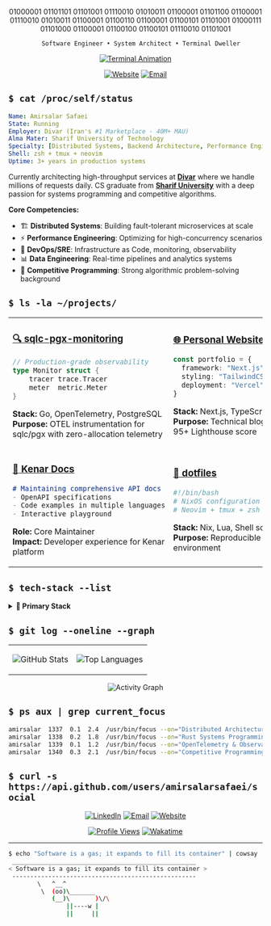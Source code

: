
<div align="center">


01000001 01101101 01101001 01110010 01010011 01100001 01101100 01100001 01110010  01010011 01100001 01100110 01100001 01100101 01101001 01000111 01101000 01100001 01100100 01100101 01110010 01101001 
```ascii                                                 
   Software Engineer • System Architect • Terminal Dweller
```

<a href="https://git.io/typing-svg"> <img src="https://readme-typing-svg.herokuapp.com?font=JetBrains+Mono&size=18&duration=4000&pause=1000&color=58A6FF&center=true&vCenter=true&width=800&lines=$$ whoami;amirsalar@divar:~%2F;$$ grep -r 'expertise' /proc/skills;Software+Engineer+%7C+Sharif+Grad+%7C+Go+%26+Rust+Enthusiast;$ uptime;System+running+for+3%2B+years+in+production" alt="Terminal Animation" /> </a>

[![Website](https://img.shields.io/badge/Portfolio-amirsalarsafaei.com-58A6FF?style=for-the-badge&logo=firefox&logoColor=white)](https://amirsalarsafaei.com)
[![Email](https://img.shields.io/badge/PGP_Email-amirs.s.g.o%40gmail.com-EA4335?style=for-the-badge&logo=gmail&logoColor=white)](mailto:amirs.s.g.o@gmail.com)

</div>

## `$ cat /proc/self/status`

```yaml
Name: Amirsalar Safaei
State: Running
Employer: Divar (Iran's #1 Marketplace - 40M+ MAU)
Alma Mater: Sharif University of Technology
Specialty: [Distributed Systems, Backend Architecture, Performance Engineering]
Shell: zsh + tmux + neovim
Uptime: 3+ years in production systems
```

Currently architecting high-throughput services at **[Divar](https://divar.ir)** where we handle millions of requests daily. CS graduate from **[Sharif University](https://sharif.edu)** with a deep passion for systems programming and competitive algorithms.

**Core Competencies:**
- 🏗️ **Distributed Systems**: Building fault-tolerant microservices at scale
- ⚡ **Performance Engineering**: Optimizing for high-concurrency scenarios  
- 🔧 **DevOps/SRE**: Infrastructure as Code, monitoring, observability
- 📊 **Data Engineering**: Real-time pipelines and analytics systems
- 🏃 **Competitive Programming**: Strong algorithmic problem-solving background

## `$ ls -la ~/projects/`

<table>
<tr>
<td width="50%">

### [🔍 sqlc-pgx-monitoring](https://github.com/amirsalarsafaei/sqlc-pgx-monitoring)
```go
// Production-grade observability
type Monitor struct {
    tracer trace.Tracer
    meter  metric.Meter
}
```
**Stack:** Go, OpenTelemetry, PostgreSQL  
**Purpose:** OTEL instrumentation for sqlc/pgx with zero-allocation telemetry

</td>
<td width="50%">

### [🌐 Personal Website](https://amirsalarsafaei.com)
```typescript
const portfolio = {
  framework: "Next.js",
  styling: "TailwindCSS", 
  deployment: "Vercel"
}
```
**Stack:** Next.js, TypeScript, MDX  
**Purpose:** Technical blog + portfolio with 95+ Lighthouse score

</td>
</tr>
<tr>
<td width="50%">

### [📖 Kenar Docs](https://github.com/divar-ir/kenar-docs)
```markdown
# Maintaining comprehensive API docs
- OpenAPI specifications
- Code examples in multiple languages
- Interactive playground
```
**Role:** Core Maintainer  
**Impact:** Developer experience for Kenar platform

</td>
<td width="50%">

### [🔧 dotfiles](https://github.com/amirsalarsafaei/dotfiles)
```bash
#!/bin/bash
# NixOS configuration with home-manager
# Neovim + tmux + zsh paradise
```
**Stack:** Nix, Lua, Shell scripts  
**Purpose:** Reproducible development environment

</td>
</tr>
</table>

## `$ tech-stack --list`

<details>
<summary><b>🚀 Primary Stack</b></summary>

| Category | Technologies |
|----------|-------------|
| **Languages** | [![Go](https://img.shields.io/badge/Go-00ADD8?logo=go&logoColor=white&style=flat-square)](https://golang.org) [![Rust](https://img.shields.io/badge/Rust-000000?logo=rust&logoColor=white&style=flat-square)](https://rustlang.org) [![TypeScript](https://img.shields.io/badge/TypeScript-3178C6?logo=typescript&logoColor=white&style=flat-square)](https://typescriptlang.org) |
| **Databases** | [![PostgreSQL](https://img.shields.io/badge/PostgreSQL-336791?logo=postgresql&logoColor=white&style=flat-square)](https://postgresql.org) [![Redis](https://img.shields.io/badge/Redis-DC382D?logo=redis&logoColor=white&style=flat-square)](https://redis.io) [![ClickHouse](https://img.shields.io/badge/ClickHouse-FFCC01?logo=clickhouse&logoColor=black&style=flat-square)](https://clickhouse.com) |
| **Infrastructure** | [![Kubernetes](https://img.shields.io/badge/Kubernetes-326CE5?logo=kubernetes&logoColor=white&style=flat-square)](https://kubernetes.io) [![Docker](https://img.shields.io/badge/Docker-2496ED?logo=docker&logoColor=white&style=flat-square)](https://docker.com) [![Grafana](https://img.shields.io/badge/Grafana-F46800?logo=grafana&logoColor=white&style=flat-square)](https://grafana.com) |
| **Tools** | [![Neovim](https://img.shields.io/badge/Neovim-57A143?logo=neovim&logoColor=white&style=flat-square)](https://neovim.io) [![tmux](https://img.shields.io/badge/tmux-1BB91F?logo=tmux&logoColor=white&style=flat-square)](https://github.com/tmux/tmux) [![NixOS](https://img.shields.io/badge/NixOS-5277C3?logo=nixos&logoColor=white&style=flat-square)](https://nixos.org) |

</details>

## `$ git log --oneline --graph`

<div align="center">
<table>
<tr>
<td>

![GitHub Stats](https://github-readme-stats.vercel.app/api?username=amirsalarsafaei&show_icons=true&count_private=true&hide_border=true&bg_color=0d1117&text_color=c9d1d9&icon_color=58a6ff&title_color=58a6ff)

</td>
<td>

![Top Languages](https://github-readme-stats.vercel.app/api/top-langs/?username=amirsalarsafaei&layout=compact&hide_border=true&bg_color=0d1117&text_color=c9d1d9&title_color=58a6ff&hide=html,jupyter%20notebook,css)


</td>
</tr>
</table>

![Activity Graph](https://github-readme-activity-graph.vercel.app/graph?username=amirsalarsafaei&theme=github-dark&hide_border=true&area=true&custom_title=Contribution%20Timeline)

</div>

## `$ ps aux | grep current_focus`

```bash
amirsalar  1337  0.1  2.4  /usr/bin/focus --on="Distributed Architecture at Divar"
amirsalar  1338  0.2  1.8  /usr/bin/focus --on="Rust Systems Programming" 
amirsalar  1339  0.1  1.2  /usr/bin/focus --on="OpenTelemetry & Observability"
amirsalar  1340  0.3  2.1  /usr/bin/focus --on="Competitive Programming Practice"
```

## `$ curl -s https://api.github.com/users/amirsalarsafaei/social`

<div align="center">

[![LinkedIn](https://img.shields.io/badge/LinkedIn-0A66C2?style=for-the-badge&logo=linkedin&logoColor=white)](https://linkedin.com/in/amir-salar-safaei-0492a411a)
[![Email](https://img.shields.io/badge/Email-EA4335?style=for-the-badge&logo=gmail&logoColor=white)](mailto:amirs.s.g.o@gmail.com)
[![Website](https://img.shields.io/badge/Website-000000?style=for-the-badge&logo=safari&logoColor=white)](https://amirsalarsafaei.com)

[![Profile Views](https://komarev.com/ghpvc/?username=amirsalarsafaei&color=58a6ff&style=flat-square&label=Profile+Views)](https://github.com/amirsalarsafaei)
[![Wakatime](https://wakatime.com/badge/user/4532c958-e3d7-493c-b421-030edc298551.svg)](https://wakatime.com/@4532c958-e3d7-493c-b421-030edc298551)

</div>

---



```bash
$ echo "Software is a gas; it expands to fill its container" | cowsay
 ___________________________________________________
< Software is a gas; it expands to fill its container >
 ---------------------------------------------------
        \   ^__^
         \  (oo)\_______
            (__)\       )\/\
                ||----w |
                ||     ||
```
